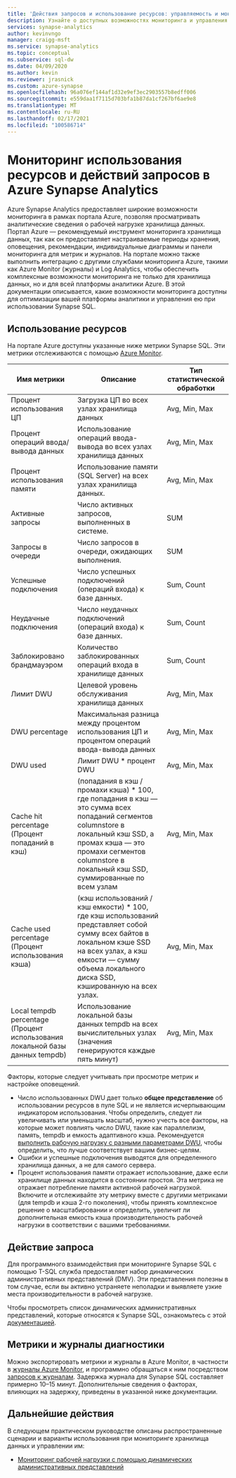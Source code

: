 ```yaml
---
title: 'Действия запросов и использование ресурсов: управляемость и мониторинг'
description: Узнайте о доступных возможностях мониторинга и управления в Azure Synapse Analytics. Используйте портал Azure и динамические административные представления (DMV), чтобы понять действия запросов и использование ресурсов хранилища данных.
services: synapse-analytics
author: kevinvngo
manager: craigg-msft
ms.service: synapse-analytics
ms.topic: conceptual
ms.subservice: sql-dw
ms.date: 04/09/2020
ms.author: kevin
ms.reviewer: jrasnick
ms.custom: azure-synapse
ms.openlocfilehash: 96a076ef144af1d32e9ef3ec2903557b8edff006
ms.sourcegitcommit: e559daa1f7115d703bfa1b87da1cf267bf6ae9e8
ms.translationtype: MT
ms.contentlocale: ru-RU
ms.lasthandoff: 02/17/2021
ms.locfileid: "100586714"
---
```

# <a name="monitoring-resource-utilization-and-query-activity-in-azure-synapse-analytics"></a>Мониторинг использования ресурсов и действий запросов в Azure Synapse Analytics

Azure Synapse Analytics предоставляет широкие возможности мониторинга в рамках портала Azure, позволяя просматривать аналитические сведения о рабочей нагрузке хранилища данных. Портал Azure — рекомендуемый инструмент мониторинга хранилища данных, так как он предоставляет настраиваемые периоды хранения, оповещения, рекомендации, индивидуальные диаграммы и панели мониторинга для метрик и журналов. На портале можно также выполнить интеграцию с другими службами мониторинга Azure, такими как Azure Monitor (журналы) и Log Analytics, чтобы обеспечить комплексные возможности мониторинга не только для хранилища данных, но и для всей платформы аналитики Azure. В этой документации описывается, какие возможности мониторинга доступны для оптимизации вашей платформы аналитики и управления ею при использовании Synapse SQL.

## <a name="resource-utilization"></a>Использование ресурсов

На портале Azure доступны указанные ниже метрики Synapse SQL. Эти метрики отслеживаются с помощью [Azure Monitor](../../azure-monitor/data-platform.md?bc=%2fazure%2fsynapse-analytics%2fsql-data-warehouse%2fbreadcrumb%2ftoc.json&toc=%2fazure%2fsynapse-analytics%2fsql-data-warehouse%2ftoc.json#metrics).

| Имя метрики             | Описание                                                  | Тип статистической обработки |
| ----------------------- | ------------------------------------------------------------ | ---------------- |
| Процент использования ЦП          | Загрузка ЦП во всех узлах хранилища данных      | Avg, Min, Max    |
| Процент операций ввода/вывода данных      | Использование операций ввода-вывода во всех узлах хранилища данных       | Avg, Min, Max    |
| Процент использования памяти       | Использование памяти (SQL Server) на всех узлах хранилища данных. | Avg, Min, Max   |
| Активные запросы          | Число активных запросов, выполненных в системе.             | SUM              |
| Запросы в очереди          | Число запросов в очереди, ожидающих выполнения.          | SUM              |
| Успешные подключения  | Число успешных подключений (операций входа) к базе данных. | Sum, Count       |
| Неудачные подключения      | Число неудачных подключений (операций входа) к базе данных. | Sum, Count       |
| Заблокировано брандмауэром     | Количество заблокированных операций входа в хранилище данных     | Sum, Count       |
| Лимит DWU               | Целевой уровень обслуживания хранилища данных                | Avg, Min, Max    |
| DWU percentage          | Максимальная разница между процентом использования ЦП и процентом операций ввода-вывода данных        | Avg, Min, Max    |
| DWU used                | Лимит DWU * процент DWU                                   | Avg, Min, Max    |
| Cache hit percentage (Процент попаданий в кэш)    | (попадания в кэш / промахи кэша) * 100, где попадания в кэш — это сумма всех попаданий сегментов columnstore в локальный кэш SSD, а промах кэша — это промахи сегментов columnstore в локальный кэш SSD, суммированные по всем узлам | Avg, Min, Max    |
| Cache used percentage (Процент использования кэша)   | (кэш использований / кэш емкости) * 100, где кэш использований представляет собой сумму всех байтов в локальном кэше SSD на всех узлах, а кэш емкости — сумму объема локального диска SSD, кэшированную на всех узлах. | Avg, Min, Max    |
| Local tempdb percentage (Процент использования локальной базы данных tempdb) | Использование локальной базы данных tempdb на всех вычислительных узлах (значения генерируются каждые пять минут) | Avg, Min, Max    |

Факторы, которые следует учитывать при просмотре метрик и настройке оповещений.

- Число использованных DWU дает только **общее представление** об использовании ресурсов в пуле SQL и не является исчерпывающим индикатором использования. Чтобы определить, следует ли увеличивать или уменьшать масштаб, нужно учесть все факторы, на которые может повлиять число DWU, такие как параллелизм, память, tempdb и емкость адаптивного кэша. Рекомендуется [выполнить рабочую нагрузку с разными параметрами DWU](sql-data-warehouse-manage-compute-overview.md#finding-the-right-size-of-data-warehouse-units), чтобы определить, что лучше соответствует вашим бизнес-целям.
- Ошибки и успешные подключения выводятся для определенного хранилища данных, а не для самого сервера.
- Процент использования памяти отражает использование, даже если хранилище данных находится в состоянии простоя. Эта метрика не отражает потребление памяти активной рабочей нагрузкой. Включите и отслеживайте эту метрику вместе с другими метриками (для tempdb и кэша 2-го поколения), чтобы принять комплексное решение о масштабировании и определить, увеличит ли дополнительная емкость кэша производительность рабочей нагрузки в соответствии с вашими требованиями.

## <a name="query-activity"></a>Действие запроса

Для программного взаимодействия при мониторинге Synapse SQL с помощью T-SQL служба предоставляет набор динамических административных представлений (DMV). Эти представления полезны в том случае, если вы активно устраняете неполадки и выявляете узкие места производительности в рабочей нагрузке.

Чтобы просмотреть список динамических административных представлений, которые относятся к Synapse SQL, ознакомьтесь с этой [документацией](../sql/reference-tsql-system-views.md#dedicated-sql-pool-dynamic-management-views-dmvs). 

## <a name="metrics-and-diagnostics-logging"></a>Метрики и журналы диагностики 

Можно экспортировать метрики и журналы в Azure Monitor, в частности в [журналы Azure Monitor](../../azure-monitor/logs/log-query-overview.md?toc=/azure/synapse-analytics/sql-data-warehouse/toc.json&bc=/azure/synapse-analytics/sql-data-warehouse/breadcrumb/toc.json), и программно обращаться к ним посредством [запросов к журналам](../../azure-monitor/logs/log-analytics-tutorial.md?bc=%2fazure%2fsynapse-analytics%2fsql-data-warehouse%2fbreadcrumb%2ftoc.json&toc=%2fazure%2fsynapse-analytics%2fsql-data-warehouse%2ftoc.json). Задержка журнала для Synapse SQL составляет примерно 10–15 минут. Дополнительные сведения о факторах, влияющих на задержку, приведены в указанной ниже документации.

## <a name="next-steps"></a>Дальнейшие действия

В следующем практическом руководстве описаны распространенные сценарии и варианты использования при мониторинге хранилища данных и управлении им:

- [Мониторинг рабочей нагрузки с помощью динамических административных представлений](sql-data-warehouse-manage-monitor.md)
